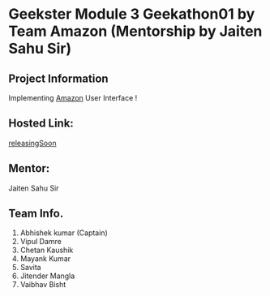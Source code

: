 # Geekster Module 3 Geekathon01 by Team Amazon (Mentorship by Jaiten Sahu Sir)
## Project Information
Implementing [Amazon](https://www.amazon.in/) User Interface ! 

## Hosted Link:
[releasingSoon](#)

## Mentor:
Jaiten Sahu Sir 

## Team Info.
 1. Abhishek kumar (Captain)
 2. Vipul Damre
 3. Chetan Kaushik
 4. Mayank Kumar
 5. Savita
 6. Jitender Mangla
 7. Vaibhav Bisht
